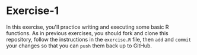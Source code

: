 # Exercise-1

In this exercise, you'll practice writing and executing some basic R
functions. As in previous exercises, you should fork and clone this
repository, follow the instructions in the `exercise.R` file, then
`add` and `commit` your changes so that you can `push` them back up to
GitHub.
